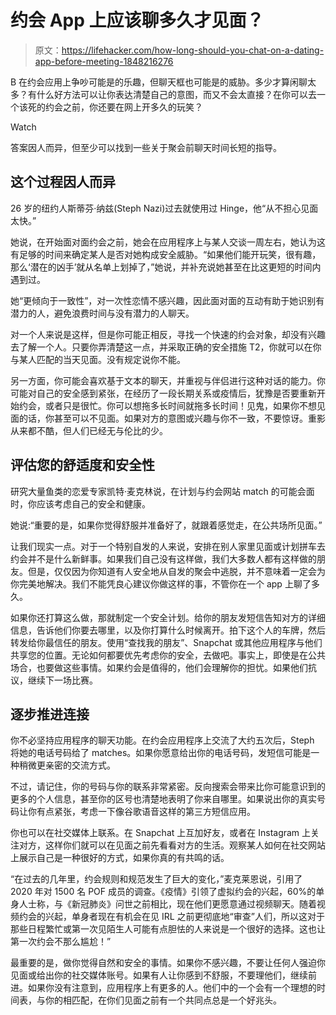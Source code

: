 # 约会 App 上应该聊多久才见面？

> 原文：<https://lifehacker.com/how-long-should-you-chat-on-a-dating-app-before-meeting-1848216276>

B 在约会应用上争吵可能是的乐趣，但聊天框也可能是的威胁。多少才算闲聊太多？有什么好方法可以让你表达清楚自己的意图，而又不会太直接？在你可以去一个该死的约会之前，你还要在网上开多久的玩笑？

Watch

答案因人而异，但至少可以找到一些关于聚会前聊天时间长短的指导。

## **这个过程因人而异**

26 岁的纽约人斯蒂芬·纳兹(Steph Nazi)过去就使用过 Hinge，他“从不担心见面太快。”

她说，在开始面对面约会之前，她会在应用程序上与某人交谈一周左右，她认为这有足够的时间来确定某人是否对她构成安全威胁。“如果他们能开玩笑，很有趣，那么‘潜在的凶手’就从名单上划掉了，”她说，并补充说她甚至在比这更短的时间内遇到过。

她“更倾向于一致性”，对一次性恋情不感兴趣，因此面对面的互动有助于她识别有潜力的人，避免浪费时间与没有潜力的人聊天。

对一个人来说是这样，但是你可能正相反，寻找一个快速的约会对象，却没有兴趣去了解一个人。只要你弄清楚这一点，并采取正确的安全措施 T2，你就可以在你与某人匹配的当天见面。没有规定说你不能。

另一方面，你可能会喜欢基于文本的聊天，并重视与伴侣进行这种对话的能力。你可能对自己的安全感到紧张，在经历了一段长期关系或疫情后，犹豫是否要重新开始约会，或者只是很忙。你可以想拖多长时间就拖多长时间！见鬼，如果你不想见面的话，你甚至可以不见面。如果对方的意图或兴趣与你不一致，不要惊讶。重影从来都不酷，但人们已经无与伦比的少。

## **评估您的舒适度和安全性**

研究大量鱼类的恋爱专家凯特·麦克林说，在计划与约会网站 match 的可能会面时，你应该考虑自己的安全和健康。

她说:“重要的是，如果你觉得舒服并准备好了，就跟着感觉走，在公共场所见面。”

让我们现实一点。对于一个特别自发的人来说，安排在别人家里见面或计划拼车去约会并不是什么新鲜事。如果我们自己没有这样做，我们大多数人都有这样做的朋友。但是，仅仅因为你知道有人安全地从自发的聚会中逃脱，并不意味着一定会为你完美地解决。我们不能凭良心建议你做这样的事，不管你在一个 app 上聊了多久。

如果你还打算这么做，那就制定一个安全计划。给你的朋友发短信告知对方的详细信息，告诉他们你要去哪里，以及你打算什么时候离开。拍下这个人的车牌，然后转发给你最信任的朋友。使用“查找我的朋友”、Snapchat 或其他应用程序与他们共享您的位置。无论如何都要优先考虑你的安全，去做吧。事实上，即使是在公共场合，也要做这些事情。如果约会是值得的，他们会理解你的担忧。如果他们抗议，继续下一场比赛。

## **逐步推进连接**

你不必坚持应用程序的聊天功能。在约会应用程序上交流了大约五次后，Steph 将她的电话号码给了 matches。如果你愿意给出你的电话号码，发短信可能是一种稍微更亲密的交流方式。

不过，请记住，你的号码与你的联系非常紧密。反向搜索会带来比你可能意识到的更多的个人信息，甚至你的区号也清楚地表明了你来自哪里。如果说出你的真实号码让你有点紧张，考虑一下像谷歌语音这样的第三方短信应用。

你也可以在社交媒体上联系。在 Snapchat 上互加好友，或者在 Instagram 上关注对方，这样你们就可以在见面之前先看看对方的生活。观察某人如何在社交网站上展示自己是一种很好的方式，如果你真的有共鸣的话。

“在过去的几年里，约会规则和规范发生了巨大的变化，”麦克莱恩说，引用了 2020 年对 1500 名 POF 成员的调查。《疫情》引领了虚拟约会的兴起，60%的单身人士称，与《新冠肺炎》问世之前相比，现在他们更愿意通过视频聊天。随着视频约会的兴起，单身者现在有机会在见 IRL 之前更彻底地“审查”人们，所以这对于那些日程繁忙或第一次见陌生人可能有点胆怯的人来说是一个很好的选择。这也让第一次约会不那么尴尬！”

最重要的是，做你觉得自然和安全的事情。如果你不感兴趣，不要让任何人强迫你见面或给出你的社交媒体账号。如果有人让你感到不舒服，不要理他们，继续前进。如果你没有注意到，应用程序上有更多的人。他们中的一个会有一个理想的时间表，与你的相匹配，在你们见面之前有一个共同点总是一个好兆头。